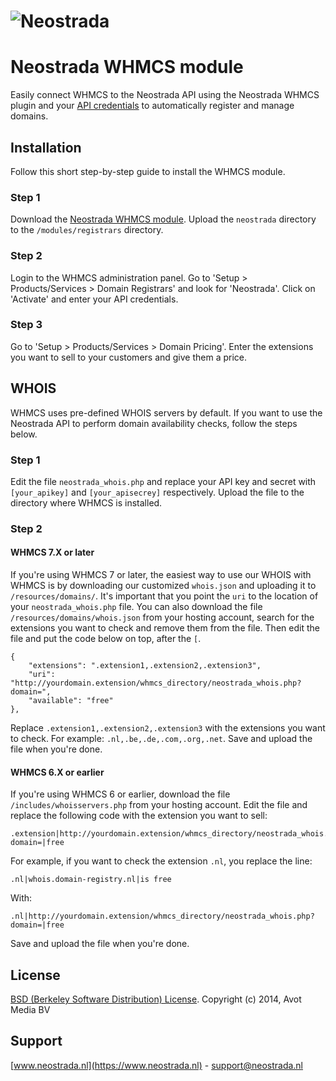![Neostrada](https://www.neostrada.nl/asset/nx/images/logo.png) 
=================

# Neostrada WHMCS module

Easily connect WHMCS to the Neostrada API using the Neostrada WHMCS plugin and your [API credentials](https://www.neostrada.nl/mijn-account/api.html) to automatically register and manage domains.

## Installation
Follow this short step-by-step guide to install the WHMCS module.

### Step 1
Download the [Neostrada WHMCS module](https://github.com/neostrada/neostrada-whmcs/archive/master.zip). Upload the `neostrada` directory to the `/modules/registrars` directory.

### Step 2
Login to the WHMCS administration panel. Go to 'Setup > Products/Services > Domain Registrars' and look for 'Neostrada'. Click on 'Activate' and enter your API credentials.

### Step 3
Go to 'Setup > Products/Services > Domain Pricing'. Enter the extensions you want to sell to your customers and give them a price.

## WHOIS
WHMCS uses pre-defined WHOIS servers by default. If you want to use the Neostrada API to perform domain availability checks, follow the steps below.

### Step 1
Edit the file `neostrada_whois.php` and replace your API key and secret with `[your_apikey]` and `[your_apisecrey]` respectively. Upload the file to the directory where WHMCS is installed.

### Step 2
#### WHMCS 7.X or later
If you're using WHMCS 7 or later, the easiest way to use our WHOIS with WHMCS is by downloading our customized `whois.json` and uploading it to `/resources/domains/`. It's important that you point the `uri` to the location of your `neostrada_whois.php` file.
You can also download the file `/resources/domains/whois.json` from your hosting account, search for the extensions you want to check and remove them from the file. Then edit the file and put the code below on top, after the `[`.

```
{
    "extensions": ".extension1,.extension2,.extension3",
    "uri": "http://yourdomain.extension/whmcs_directory/neostrada_whois.php?domain=",
    "available": "free"
},
```

Replace `.extension1,.extension2,.extension3` with the extensions you want to check. For example: `.nl,.be,.de,.com,.org,.net`. Save and upload the file when you're done.

#### WHMCS 6.X or earlier
If you're using WHMCS 6 or earlier, download the file `/includes/whoisservers.php` from your hosting account. Edit the file and replace the following code with the extension you want to sell:

```
.extension|http://yourdomain.extension/whmcs_directory/neostrada_whois.php?domain=|free
```

For example, if you want to check the extension `.nl`, you replace the line:

`.nl|whois.domain-registry.nl|is free`

With:

`.nl|http://yourdomain.extension/whmcs_directory/neostrada_whois.php?domain=|free`

Save and upload the file when you're done.

## License
[BSD (Berkeley Software Distribution) License](http://www.opensource.org/licenses/bsd-license.php).
Copyright (c) 2014, Avot Media BV

## Support
[www.neostrada.nl](https://www.neostrada.nl) - support@neostrada.nl
